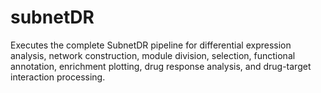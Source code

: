 # subnetDR
 Executes the complete SubnetDR pipeline for differential expression analysis, network construction, module division, selection, functional annotation, enrichment plotting, drug response analysis, and drug-target interaction processing.
